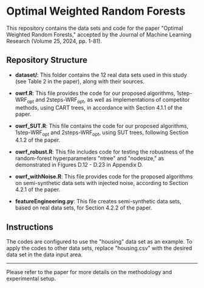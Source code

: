 # Optimal Weighted Random Forests

This repository contains the data sets and code for the paper "Optimal Weighted Random Forests," accepted by the Journal of Machine Learning Research (Volume 25, 2024, pp. 1-81).

## Repository Structure

- **dataset/**: This folder contains the 12 real data sets used in this study (see Table 2 in the paper), along with their sources.
  
- **owrf.R**: This file provides the code for our proposed algorithms, 1step-WRF<sub>opt</sub> and 2steps-WRF<sub>opt</sub>, as well as implementations of competitor methods, using CART trees, in accordance with Section 4.1.1 of the paper.

- **owrf_SUT.R**: This file contains the code for our proposed algorithms, 1step-WRF<sub>opt</sub> and 2steps-WRF<sub>opt</sub>, using SUT trees, following Section 4.1.2 of the paper.

- **owrf_robust.R**: This file includes code for testing the robustness of the random-forest hyperparameters "ntree" and "nodesize," as demonstrated in Figures D.12 - D.23 in Appendix D.

- **owrf_withNoise.R**: This file provides code for the proposed algorithms on semi-synthetic data sets with injected noise, according to Section 4.2.1 of the paper.

- **featureEngineering.py**: This file creates semi-synthetic data sets, based on real data sets, for Section 4.2.2 of the paper.

## Instructions

The codes are configured to use the "housing" data set as an example. To apply the codes to other data sets, replace "housing.csv" with the desired data set in the data input area.

---

Please refer to the paper for more details on the methodology and experimental setup.
